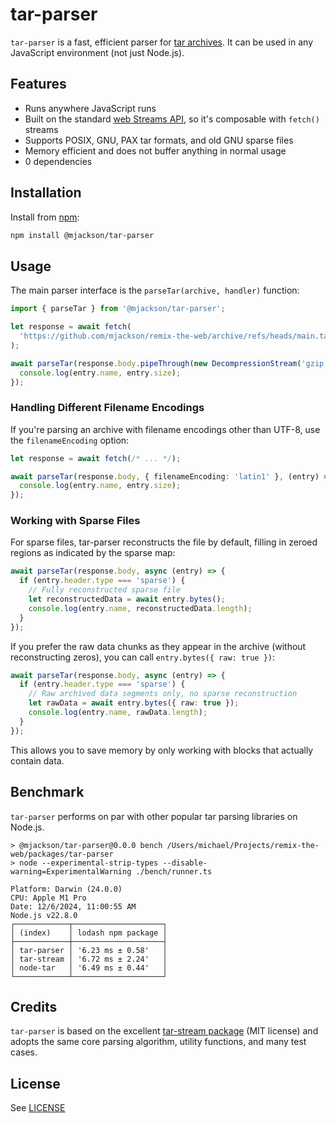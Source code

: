 # tar-parser

`tar-parser` is a fast, efficient parser for [tar archives](<https://en.wikipedia.org/wiki/Tar_(computing)>). It can be used in any JavaScript environment (not just Node.js).

## Features

- Runs anywhere JavaScript runs
- Built on the standard [web Streams API](https://developer.mozilla.org/en-US/docs/Web/API/Streams_API), so it's composable with `fetch()` streams
- Supports POSIX, GNU, PAX tar formats, and old GNU sparse files
- Memory efficient and does not buffer anything in normal usage
- 0 dependencies

## Installation

Install from [npm](https://www.npmjs.com/):

```sh
npm install @mjackson/tar-parser
```

## Usage

The main parser interface is the `parseTar(archive, handler)` function:

```ts
import { parseTar } from '@mjackson/tar-parser';

let response = await fetch(
  'https://github.com/mjackson/remix-the-web/archive/refs/heads/main.tar.gz',
);

await parseTar(response.body.pipeThrough(new DecompressionStream('gzip')), (entry) => {
  console.log(entry.name, entry.size);
});
```

### Handling Different Filename Encodings

If you're parsing an archive with filename encodings other than UTF-8, use the `filenameEncoding` option:

```ts
let response = await fetch(/* ... */);

await parseTar(response.body, { filenameEncoding: 'latin1' }, (entry) => {
  console.log(entry.name, entry.size);
});
```

### Working with Sparse Files

For sparse files, tar-parser reconstructs the file by default, filling in zeroed regions as indicated by the sparse map:

```ts
await parseTar(response.body, async (entry) => {
  if (entry.header.type === 'sparse') {
    // Fully reconstructed sparse file
    let reconstructedData = await entry.bytes();
    console.log(entry.name, reconstructedData.length);
  }
});
```

If you prefer the raw data chunks as they appear in the archive (without reconstructing zeros), you can call `entry.bytes({ raw: true })`:

```ts
await parseTar(response.body, async (entry) => {
  if (entry.header.type === 'sparse') {
    // Raw archived data segments only, no sparse reconstruction
    let rawData = await entry.bytes({ raw: true });
    console.log(entry.name, rawData.length);
  }
});
```

This allows you to save memory by only working with blocks that actually contain data.

## Benchmark

`tar-parser` performs on par with other popular tar parsing libraries on Node.js.

```
> @mjackson/tar-parser@0.0.0 bench /Users/michael/Projects/remix-the-web/packages/tar-parser
> node --experimental-strip-types --disable-warning=ExperimentalWarning ./bench/runner.ts

Platform: Darwin (24.0.0)
CPU: Apple M1 Pro
Date: 12/6/2024, 11:00:55 AM
Node.js v22.8.0
┌────────────┬────────────────────┐
│ (index)    │ lodash npm package │
├────────────┼────────────────────┤
│ tar-parser │ '6.23 ms ± 0.58'   │
│ tar-stream │ '6.72 ms ± 2.24'   │
│ node-tar   │ '6.49 ms ± 0.44'   │
└────────────┴────────────────────┘
```

## Credits

`tar-parser` is based on the excellent [tar-stream package](https://www.npmjs.com/package/tar-stream) (MIT license) and adopts the same core parsing algorithm, utility functions, and many test cases.

## License

See [LICENSE](https://github.com/mjackson/remix-the-web/blob/main/LICENSE)
